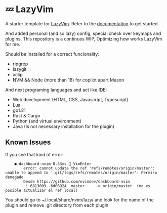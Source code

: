 # 💤 LazyVim

A starter template for [LazyVim](https://github.com/LazyVim/LazyVim).
Refer to the [documentation](https://lazyvim.github.io/installation) to get started.

And added personal (and so lazy) config, special check over keymaps and plugins,
This repository is a continuos WIP, Optimizing how works LazyVim for me.

Should be installed for a correct funcionality:

- ripgrep
- lazygit
- xclip
- NVM && Node (more than 18) for copilot apart Mason

And next programing languages and act like IDE:

- Web development (HTML, CSS, Javascript, Typescript)
- Lua
- go1.21
- Rust & Cargo
- Python (and virtual environment)
- Java (Is not necessary installation for the plugin)

## Known Issues


If you see that kind of error:

```
    ● dashboard-nvim 0.53ms  VimEnter
        error: cannot update the ref 'refs/remotes/origin/master': unable to append to '.git/logs/refs/remotes/origin/master': Permiso denegado
        Desde https://github.com/nvimdev/dashboard-nvim
         ! 6813009..6d06924  master     -> origin/master  (no es posible actualizar el ref local)
```

You should go to ~/.local/share/nvim/lazy/ and look for the name of the plugin and remove .git directory from each plugin

